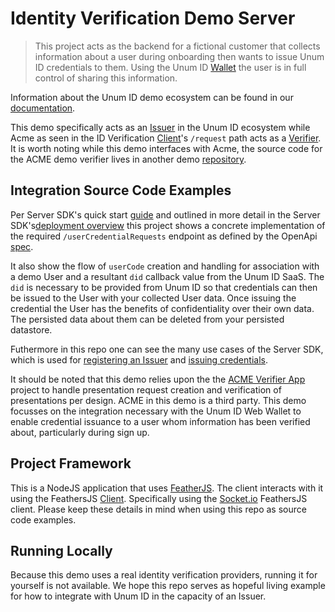 # Identity Verification Demo Server
> This project acts as the backend for a fictional customer that collects information about a user during onboarding then wants to issue Unum ID credentials to them. Using the Unum ID [Wallet](https://wallet.unumid.co/) the user is in full control of sharing this information.

Information about the Unum ID demo ecosystem can be found in our [documentation](https://docs.unumid.co/#demos).

This demo specifically acts as an [Issuer](https://docs.unumid.co/terminology/#issuer) in the Unum ID ecosystem while Acme as seen in the ID Verification [Client](https://github.com/UnumID/id-verification-demo-client)'s `/request` path acts as a [Verifier](https://docs.unumid.co/terminology/#verifier). It is worth noting while this demo interfaces with Acme, the source code for the ACME demo verifier lives in another demo [repository](https://github.com/UnumID/acme-demo-verifier-server).

## Integration Source Code Examples
Per Server SDK's quick start [guide](https://docs.unumid.co/quick-start-guide#server-sdk) and outlined in more detail in the Server SDK's[deployment overview](https://docs.unumid.co/deployment-overview#server-sdk) this project shows a concrete implementation of the required `/userCredentialRequests` endpoint as defined by the OpenApi [spec](https://gist.github.com/UnumIDMachine/146a0a428c683b756efd8240b31a4678).

It also show the flow of `userCode` creation and handling for association with a demo User and a resultant `did` callback value from the Unum ID SaaS. The `did` is necessary to be provided from Unum ID so that credentials can then be issued to the User with your collected User data. Once issuing the credential the User has the benefits of confidentiality over their own data. The persisted data about them can be deleted from your persisted datastore.

Futhermore in this repo one can see the many use cases of the Server SDK, which is used for [registering an Issuer](https://docs.unumid.co/server-sdk#registerissuer) and [issuing credentials](https://docs.unumid.co/server-sdk#issuecredentials).

It should be noted that this demo relies upon the the [ACME Verifier App](https://github.com/UnumID/acme-demo-verifier-server) project to handle presentation request creation and verification of presentations per design. ACME in this demo is a third party. This demo focusses on the integration necessary with the Unum ID Web Wallet to enable credential issuance to a user whom information has been verified about, particularly during sign up.

## Project Framework
This is a NodeJS application that uses [FeatherJS](https://docs.feathersjs.com/). The client interacts with it using the FeathersJS [Client](https://docs.feathersjs.com/api/client.html). Specifically using the [Socket.io](https://docs.feathersjs.com/api/socketio.html) FeathersJS client. Please keep these details in mind when using this repo as source code examples.

## Running Locally
Because this demo uses a real identity verification providers, running it for yourself is not available. We hope this repo serves as hopeful living example for how to integrate with Unum ID in the capacity of an Issuer.
